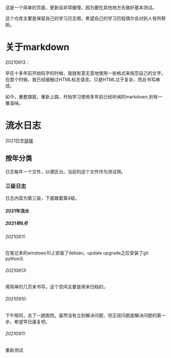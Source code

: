 这是一个简单的页面，更新会非常缓慢，因为要在其他地方先做好基本测试。

这个仓库主要是保留自己的学习日志用，希望自己的学习历程偶尔会对别人有所帮助。

# 关于markdown
20210613：

早在十多年前开始码字的时候，我就有意无意地使用一些格式来规范自己的文字。在那个时候，我已经接触过HTML标志语言。只是HTML过于复杂，而且书写麻烦。

如今，重整旗鼓，重新上路，开始学习使用多年前已经听闻的markdown,别有一番滋味。

# 流水日志
2021日志[链接](log2021.md)
## 按年分类
日志每年一个文件，以便区分。当前的这个文件作为测试用。
### 三级日志
日志内容为第三级，下面跟着第4级。

#### 2021年流水
##### 2021年6月
###### 20210611:
在笔记本的windows10上安装了debian，update upgrade之后安装了git python3.

###### 20210613:
用简单的几页来书写。这个空间主要是用来归档的。

###### 20210910:
下午陪同，去了一趟医院。虽然没有立刻解决问题，但正视问题是解决问题的第一步。希望早日康复吧。
###### 20210911:
重新测试
